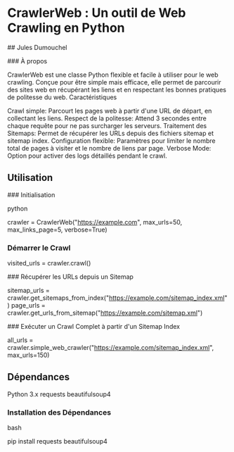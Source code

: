 # CrawlerWeb : Un outil de Web Crawling en Python

 ## Jules Dumouchel


### À propos

CrawlerWeb est une classe Python flexible et facile à utiliser pour le web crawling. Conçue pour être simple mais efficace, elle permet de parcourir des sites web en récupérant les liens et en respectant les bonnes pratiques de politesse du web.
Caractéristiques

Crawl simple: Parcourt les pages web à partir d'une URL de départ, en collectant les liens.
Respect de la politesse: Attend 3 secondes entre chaque requête pour ne pas surcharger les serveurs.
Traitement des Sitemaps: Permet de récupérer les URLs depuis des fichiers sitemap et sitemap index.
Configuration flexible: Paramètres pour limiter le nombre total de pages à visiter et le nombre de liens par page.
Verbose Mode: Option pour activer des logs détaillés pendant le crawl.

## Utilisation


 ### Initialisation

python

crawler = CrawlerWeb("https://example.com", max_urls=50, max_links_page=5, verbose=True)

 ### Démarrer le Crawl

visited_urls = crawler.crawl()

### Récupérer les URLs depuis un Sitemap


sitemap_urls = crawler.get_sitemaps_from_index("https://example.com/sitemap_index.xml")
page_urls = crawler.get_urls_from_sitemap("https://example.com/sitemap.xml")

### Exécuter un Crawl Complet à partir d'un Sitemap Index


all_urls = crawler.simple_web_crawler("https://example.com/sitemap_index.xml", max_urls=150)

## Dépendances

Python 3.x
requests
beautifulsoup4

### Installation des Dépendances

bash

pip install requests beautifulsoup4
